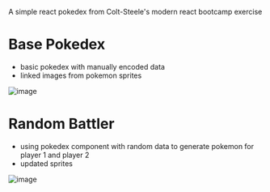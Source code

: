 A simple react pokedex from Colt-Steele's modern react bootcamp exercise 

# Base Pokedex 
- basic pokedex with manually encoded data
- linked images from pokemon sprites

![image](https://user-images.githubusercontent.com/70811340/122329908-cc86d600-cf64-11eb-89c8-b4e7be392a34.png)

# Random Battler 
- using pokedex component with random data to generate pokemon for player 1 and player 2
- updated sprites

![image](https://user-images.githubusercontent.com/70811340/122347448-9d7c5e80-cf7c-11eb-8942-c7772ac80eb9.png)
